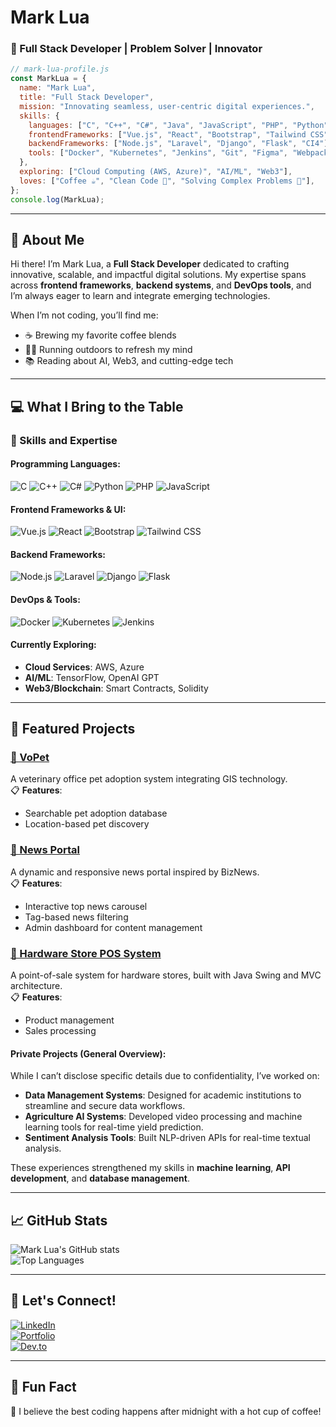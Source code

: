 
# Mark Lua  
### 🚀 Full Stack Developer | Problem Solver | Innovator  

```javascript
// mark-lua-profile.js
const MarkLua = {
  name: "Mark Lua",
  title: "Full Stack Developer",
  mission: "Innovating seamless, user-centric digital experiences.",
  skills: {
    languages: ["C", "C++", "C#", "Java", "JavaScript", "PHP", "Python", "HTML", "CSS"],
    frontendFrameworks: ["Vue.js", "React", "Bootstrap", "Tailwind CSS", "Vuetify", "ShadCN"],
    backendFrameworks: ["Node.js", "Laravel", "Django", "Flask", "CI4"],
    tools: ["Docker", "Kubernetes", "Jenkins", "Git", "Figma", "Webpack"],
  },
  exploring: ["Cloud Computing (AWS, Azure)", "AI/ML", "Web3"],
  loves: ["Coffee ☕", "Clean Code 🧹", "Solving Complex Problems 🤔"],
};
console.log(MarkLua);
```

---

## 🌟 About Me  
Hi there! I’m Mark Lua, a **Full Stack Developer** dedicated to crafting innovative, scalable, and impactful digital solutions. My expertise spans across **frontend frameworks**, **backend systems**, and **DevOps tools**, and I’m always eager to learn and integrate emerging technologies.  

When I’m not coding, you’ll find me:  
- ☕ Brewing my favorite coffee blends  
- 🏃‍♂️ Running outdoors to refresh my mind  
- 📚 Reading about AI, Web3, and cutting-edge tech  

---

## 💻 What I Bring to the Table  
### 🚀 Skills and Expertise  
#### Programming Languages:  
![C](https://img.shields.io/badge/-C-00599C?style=flat-square&logo=c&logoColor=white)
![C++](https://img.shields.io/badge/-C++-00599C?style=flat-square&logo=c%2B%2B&logoColor=white)
![C#](https://img.shields.io/badge/-C%23-239120?style=flat-square&logo=c-sharp&logoColor=white)
![Python](https://img.shields.io/badge/-Python-3776AB?style=flat-square&logo=python&logoColor=white)
![PHP](https://img.shields.io/badge/-PHP-777BB4?style=flat-square&logo=php&logoColor=white)
![JavaScript](https://img.shields.io/badge/-JavaScript-F7DF1E?style=flat-square&logo=javascript&logoColor=black)

#### Frontend Frameworks & UI:  
![Vue.js](https://img.shields.io/badge/-Vue.js-4FC08D?style=flat-square&logo=vue.js&logoColor=white)
![React](https://img.shields.io/badge/-React-61DAFB?style=flat-square&logo=react&logoColor=black)
![Bootstrap](https://img.shields.io/badge/-Bootstrap-563D7C?style=flat-square&logo=bootstrap&logoColor=white)
![Tailwind CSS](https://img.shields.io/badge/-Tailwind%20CSS-38B2AC?style=flat-square&logo=tailwind-css&logoColor=white)

#### Backend Frameworks:  
![Node.js](https://img.shields.io/badge/-Node.js-339933?style=flat-square&logo=node.js&logoColor=white)
![Laravel](https://img.shields.io/badge/-Laravel-FF2D20?style=flat-square&logo=laravel&logoColor=white)
![Django](https://img.shields.io/badge/-Django-092E20?style=flat-square&logo=django&logoColor=white)
![Flask](https://img.shields.io/badge/-Flask-000000?style=flat-square&logo=flask&logoColor=white)

#### DevOps & Tools:  
![Docker](https://img.shields.io/badge/-Docker-2496ED?style=flat-square&logo=docker&logoColor=white)
![Kubernetes](https://img.shields.io/badge/-Kubernetes-326CE5?style=flat-square&logo=kubernetes&logoColor=white)
![Jenkins](https://img.shields.io/badge/-Jenkins-D24939?style=flat-square&logo=jenkins&logoColor=white)

#### Currently Exploring:  
- **Cloud Services**: AWS, Azure  
- **AI/ML**: TensorFlow, OpenAI GPT  
- **Web3/Blockchain**: Smart Contracts, Solidity  

---

## 📂 Featured Projects  

### [🔗 VoPet](https://github.com/Mr-LuaM/VoPet.git)  
A veterinary office pet adoption system integrating GIS technology.  
📋 **Features**:  
- Searchable pet adoption database  
- Location-based pet discovery  

### [🔗 News Portal](https://github.com/Mr-LuaM/NewsPortal.git)  
A dynamic and responsive news portal inspired by BizNews.  
📋 **Features**:  
- Interactive top news carousel  
- Tag-based news filtering  
- Admin dashboard for content management  

### [🔗 Hardware Store POS System](https://github.com/Mr-LuaM/Hardware-Store-POS-System.git)  
A point-of-sale system for hardware stores, built with Java Swing and MVC architecture.  
📋 **Features**:  
- Product management  
- Sales processing  

#### Private Projects (General Overview):  
While I can’t disclose specific details due to confidentiality, I’ve worked on:  
- **Data Management Systems**: Designed for academic institutions to streamline and secure data workflows.  
- **Agriculture AI Systems**: Developed video processing and machine learning tools for real-time yield prediction.  
- **Sentiment Analysis Tools**: Built NLP-driven APIs for real-time textual analysis.  

These experiences strengthened my skills in **machine learning**, **API development**, and **database management**.

---

## 📈 GitHub Stats  
![Mark Lua's GitHub stats](https://github-readme-stats.vercel.app/api?username=Mr-LuaM&show_icons=true&theme=dark)  
![Top Languages](https://github-readme-stats.vercel.app/api/top-langs/?username=Mr-LuaM&layout=compact&theme=dark)

---

## 🤝 Let's Connect!  
[![LinkedIn](https://img.shields.io/badge/-LinkedIn-0A66C2?style=flat-square&logo=linkedin&logoColor=white)](https://www.linkedin.com/in/mark-lua-14a70a16a/)  
[![Portfolio](https://img.shields.io/badge/-Portfolio-FF5733?style=flat-square&logoColor=white)](https://marklua.dev)  
[![Dev.to](https://img.shields.io/badge/-Dev.to-000000?style=flat-square&logo=dev.to&logoColor=white)](https://dev.to/marklua)  

---

## 🎯 Fun Fact  
🌌 I believe the best coding happens after midnight with a hot cup of coffee!  
